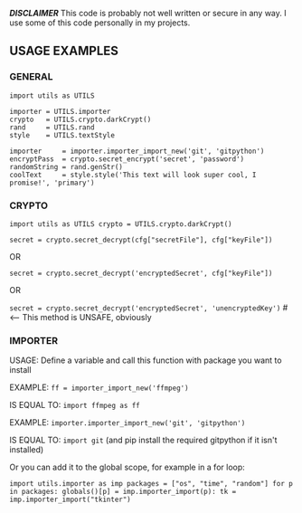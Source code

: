 <!-- ─────────────────────────────────────────────────────────────────────── -->
<!--                                 README                                  -->
<!-- ─────────────────────────────────────────────────────────────────────── -->

***DISCLAIMER***
This code is probably not well written or secure in any way.
I use some of this code personally in my projects.

[//]: # (START FILES TABLE)

[//]: # (END FILES TABLE)

<!-- ─────────────────────────────────────────────────────────────────────── -->

## USAGE EXAMPLES

<!-- ─────────────────────────────────────────────────────────────────────── -->

### GENERAL

```
import utils as UTILS

importer = UTILS.importer
crypto   = UTILS.crypto.darkCrypt()
rand     = UTILS.rand
style    = UTILS.textStyle

importer     = importer.importer_import_new('git', 'gitpython')
encryptPass  = crypto.secret_encrypt('secret', 'password')
randomString = rand.genStr()
coolText     = style.style('This text will look super cool, I promise!', 'primary')
```

<!-- ─────────────────────────────────────────────────────────────────────── -->

### CRYPTO
`import utils as UTILS
crypto = UTILS.crypto.darkCrypt()`

`secret = crypto.secret_decrypt(cfg["secretFile"], cfg["keyFile"])`

OR

`secret = crypto.secret_decrypt('encryptedSecret', cfg["keyFile"])`

OR

`secret = crypto.secret_decrypt('encryptedSecret', 'unencryptedKey')` # <-- This method is UNSAFE, obviously

<!-- ─────────────────────────────────────────────────────────────────────── -->

### IMPORTER

USAGE: Define a variable and call this function with package you want to install


EXAMPLE: `ff = importer_import_new('ffmpeg')`

IS EQUAL TO: `import ffmpeg as ff`


EXAMPLE: `importer.importer_import_new('git', 'gitpython')`

IS EQUAL TO: `import git` (and pip install the required gitpython if it isn't installed)


Or you can add it to the global scope, for example in a for loop:

`import utils.importer as imp
packages = ["os", "time", "random"]
for p in packages:
    globals()[p] = imp.importer_import(p):
tk = imp.importer_import("tkinter")`

<!-- ─────────────────────────────────────────────────────────────────────── -->
